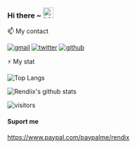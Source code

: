 ### Hi there ~ <img src="https://user-images.githubusercontent.com/1303154/88677602-1635ba80-d120-11ea-84d8-d263ba5fc3c0.gif" width="24px" alt="hi">

📫  My contact

[![gmail](https://img.shields.io/static/v1?style=flat-square&logo=gmail&label=&message=vanzdobz@gmail.com&color=5b5b5b&labelColor=5b5b5b)](vanzdobz@gmail.com)
[![twitter](https://img.shields.io/static/v1?style=flat-square&logo=twitter&label=&message=@rendiix&color=5b5b5b&labelColor=5b5b5b)](https://www.twitter.com/rendiix)
[![github](https://img.shields.io/static/v1?style=flat-square&logo=github&label=&message=@rendiix&color=5b5b5b&labelColor=5b5b5b)](https://github.com/rendiix)

⚡️ My stat

![Top Langs](https://github-readme-stats.vercel.app/api/top-langs/?username=rendiix&layout=compact&hide=css,html)

![Rendiix's github stats](https://github-readme-stats.vercel.app/api?username=rendiix&count_private=true&show_icons=true&theme=onedark)

![visitors](https://visitor-badge.glitch.me/badge?page_id=rendiix.rendiix)

#### Suport me
https://www.paypal.com/paypalme/rendix
